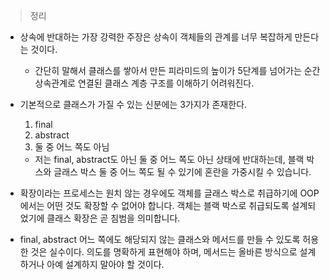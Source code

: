 > 정리
> 

- 상속에 반대하는 가장 강력한 주장은 상속이 객체들의 관계를 너무 복잡하게 만든다는 것이다.
    - 간단히 말해서 클래스를 쌓아서 만든 피라미드의 높이가 5단계를 넘어가는 순간 상속관계로 연결된 클래스 계층 구조를 이해하기 어려워진다.
    
- 기본적으로 클래스가 가질 수 있는 신분에는 3가지가 존재한다.
    1. final
    2. abstract
    3. 둘 중 어느 쪽도 아님
    
    - 저는 final, abstract도 아닌 둘 중 어느 쪽도 아닌 상태에 반대하는데, 블랙 박스와 글래스 박스 둘 중 어느 쪽도 될 수 있기에 혼란을 가중시킬 수 있습니다.
    
- 확장이라는 프로세스는 원치 않는 경우에도 객체를 글래스 박스로 취급하기에 OOP에서는 어떤 것도 확장할 수 없어야 합니다. 객체는 블랙 박스로 취급되도록 설계되었기에 클래스 확장은 곧 침범을 의미합니다.

- final, abstract 어느 쪽에도 해당되지 않는 클래스와 메서드를 만들 수 있도록 허용한 것은 실수이다. 의도를 명확하게 표현해야 하며, 메서드는 올바른 방식으로 설계하거나 아예 설계하지 말아야 할 것이다.
